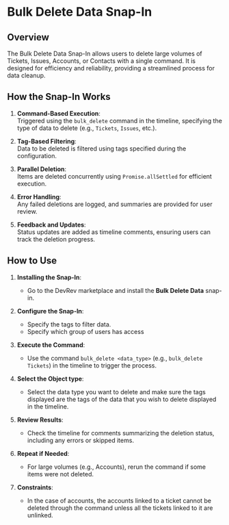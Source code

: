 # Bulk Delete Data Snap-In

## Overview

The Bulk Delete Data Snap-In allows users to delete large volumes of Tickets, Issues, Accounts, or Contacts with a single command. It is designed for efficiency and reliability, providing a streamlined process for data cleanup.

## How the Snap-In Works

1. **Command-Based Execution**:  
   Triggered using the `bulk_delete` command in the timeline, specifying the type of data to delete (e.g., `Tickets`, `Issues`, etc.).

2. **Tag-Based Filtering**:  
   Data to be deleted is filtered using tags specified during the configuration.

3. **Parallel Deletion**:  
   Items are deleted concurrently using `Promise.allSettled` for efficient execution.

4. **Error Handling**:  
   Any failed deletions are logged, and summaries are provided for user review.

5. **Feedback and Updates**:  
   Status updates are added as timeline comments, ensuring users can track the deletion progress.

## How to Use

1. **Installing the Snap-In**:

   - Go to the DevRev marketplace and install the **Bulk Delete Data** snap-in.

2. **Configure the Snap-In**:

   - Specify the tags to filter data.
   - Specify which group of users has access

3. **Execute the Command**:

   - Use the command `bulk_delete <data_type>` (e.g., `bulk_delete Tickets`) in the timeline to trigger the process.

4. **Select the Object type**:

   - Select the data type you want to delete and make sure the tags displayed are the tags of the data that you wish to delete displayed in the timeline.

5. **Review Results**:

   - Check the timeline for comments summarizing the deletion status, including any errors or skipped items.

6. **Repeat if Needed**:

   - For large volumes (e.g., Accounts), rerun the command if some items were not deleted.

7. **Constraints**:
   - In the case of accounts, the accounts linked to a ticket cannot be deleted through the command unless all the tickets linked to it are unlinked.
